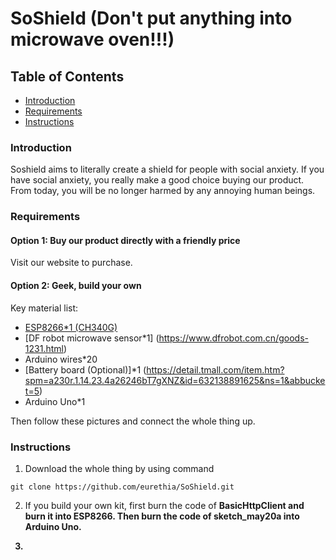 # SoShield (Don't put anything into microwave oven!!!)

## Table of Contents

- [Introduction](#Introduction)
- [Requirements](#Requirements)
- [Instructions](#Instructions)

### Introduction
Soshield aims to literally create a shield for people with social anxiety. If you have social anxiety, you really make a good choice buying our product. From today, you will be no longer harmed by any annoying human beings. 

### Requirements

#### Option 1: Buy our product directly with a friendly price
Visit our website to purchase.

#### Option 2: Geek, build your own
Key material list:
- [ESP8266\*1 (CH340G)](https://detail.tmall.com/item.htm?spm=a230r.1.14.16.32d967dfbd0Mvz&id=606082163513&ns=1&abbucket=5)
- [DF robot microwave sensor\*1] (https://www.dfrobot.com.cn/goods-1231.html)
- Arduino wires\*20
- [Battery board (Optional)]\*1 (https://detail.tmall.com/item.htm?spm=a230r.1.14.23.4a26246bT7gXNZ&id=632138891625&ns=1&abbucket=5)
- Arduino Uno\*1

Then follow these pictures and connect the whole thing up.

### Instructions
1. Download the whole thing by using command
```
git clone https://github.com/eurethia/SoShield.git
```
2. If you build your own kit, first burn the code of <b>BasicHttpClient<b> and burn it into ESP8266. Then burn the code of <b>sketch_may20a<b> into Arduino Uno.
  
 3. 
